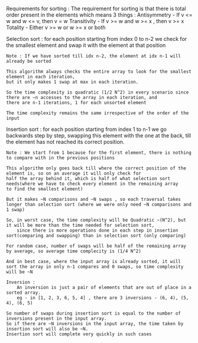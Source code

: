 Requirements for sorting :
    The requirement for sorting is that there is total order present in the elements which means 3 things :
        Antisymmetry - If v <= w and w <= v, then v = w
        Transitivity - If v >= w and w >= x , then v >= x
        Totality - Either v >= w or w >= x or both


Selection sort :
    for each position starting from index 0 to n-2
        we check for the smallest element and swap it with the element at that position

    Note : If we have sorted till idx n-2, the element at idx n-1 will already be sorted
    
    This algorithm always checks the entire array to look for the smallest element in each iteration, 
    but it only makes 1 swap at max in each iteration.

    So the time complexity is quadratic (1/2 N^2) in every scenario since there are ~n accesses to the array in each iteration, and
    there are n-1 iterations, 1 for each unsorted element

    The time complexity remains the same irrespective of the order of the input

Insertion sort :
    for each position starting from index 1 to n-1
        we go backwards step by step, swapping this element with the one at the back, till the element has not reached its 
        correct position.

    Note : We start from 1 because for the first element, there is nothing to compare with in the previous positions

    This algorithm only goes back till where the correct position of the element is, so on an average it will only check for 
    half the array behind it, which is half of what selection sort needs(where we have to check every element in the remaining array
    to find the smallest element)

    But it makes ~N comparisons and ~N swaps , so each traversal takes longer than selection sort (where we were only need ~N comparisons and 1 swap)

    So, in worst case, the time complexity will be Quadratic ~(N^2), but it will be more than the time needed for selection sort, 
        since there is more operations done in each step in insertion sort(comparing and swapping) than in selection sort (only comparing) 

    For random case, number of swaps will be half of the remaining array by average, so average time complecity is (1/4 N^2)

    And in best case, where the input array is already sorted, it will sort the array in only n-1 compares and 0 swaps, so time complexity will be ~N

    Inversion :
        An inversion is just a pair of elements that are out of place in a sorted array. 
        eg - in [1, 2, 3, 6, 5, 4] , there are 3 inversions - (6, 4), (5, 4), (6, 5) 

    So number of swaps during insertion sort is equal to the number of inversions present in the input array.
    So if there are ~N inversions in the input array, the time taken by insertion sort will also be ~N. 
    Insertion sort will complete very quickly in such cases
